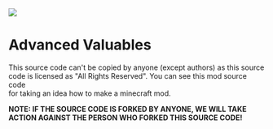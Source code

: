 <a href="https://modrinth.com/mod/advanced-valuables">
<img src="https://cdn.modrinth.com/data/ilvmemSJ/50835499dcebf0c1ce57ae07371786b8065820e3_96.webp">
</a>

# Advanced Valuables
This source code can't be copied by anyone (except authors) as this source
<br>
code is licensed as "All Rights Reserved". You can see this mod source code
<br>
for taking an idea how to make a minecraft mod.

<p><strong>NOTE: IF THE SOURCE CODE IS FORKED BY ANYONE, WE WILL TAKE
<br>
ACTION AGAINST THE PERSON WHO FORKED THIS SOURCE CODE!</strong></p>